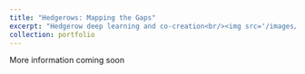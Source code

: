 ```yaml
---
title: "Hedgerows: Mapping the Gaps"
excerpt: "Hedgerow deep learning and co-creation<br/><img src='/images/hedgerows/hedgerow_front.jpg'>"
collection: portfolio
---
```


More information coming soon
